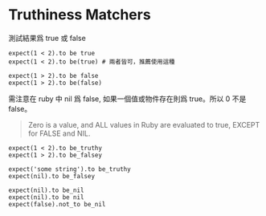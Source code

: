 # Truthiness Matchers

測試結果爲 true 或 false

```
expect(1 < 2).to be true
expect(1 < 2).to be(true) # 兩者皆可，推薦使用這種

expect(1 > 2).to be false
expect(1 > 2).to be(false)
```

需注意在 ruby 中 nil 爲 false, 如果一個值或物件存在則爲 true。所以 0 不是 false。

> Zero is a value, and ALL values in Ruby are evaluated to true, EXCEPT for FALSE and NIL.

```
expect(1 < 2).to be_truthy
expect(1 > 2).to be_falsey

expect('some string').to be_truthy
expect(nil).to be_falsey

expect(nil).to be_nil
expect(nil).to be nil
expect(false).not_to be_nil
```
